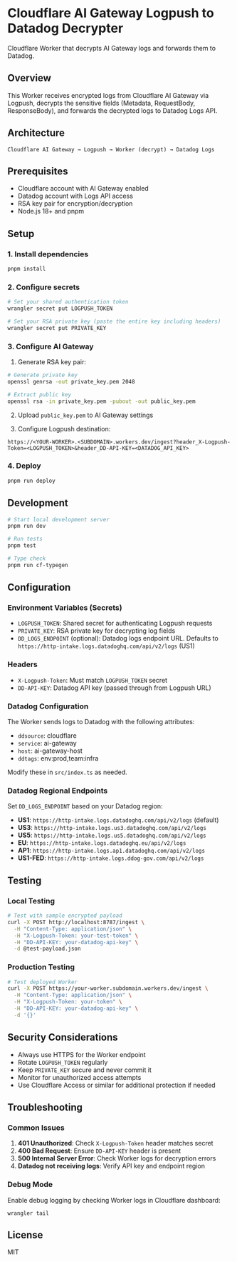 # Cloudflare AI Gateway Logpush to Datadog Decrypter

Cloudflare Worker that decrypts AI Gateway logs and forwards them to Datadog.

## Overview

This Worker receives encrypted logs from Cloudflare AI Gateway via Logpush, decrypts the sensitive fields (Metadata, RequestBody, ResponseBody), and forwards the decrypted logs to Datadog Logs API.

## Architecture

```
Cloudflare AI Gateway → Logpush → Worker (decrypt) → Datadog Logs
```

## Prerequisites

- Cloudflare account with AI Gateway enabled
- Datadog account with Logs API access
- RSA key pair for encryption/decryption
- Node.js 18+ and pnpm

## Setup

### 1. Install dependencies

```bash
pnpm install
```

### 2. Configure secrets

```bash
# Set your shared authentication token
wrangler secret put LOGPUSH_TOKEN

# Set your RSA private key (paste the entire key including headers)
wrangler secret put PRIVATE_KEY
```

### 3. Configure AI Gateway

1. Generate RSA key pair:
```bash
# Generate private key
openssl genrsa -out private_key.pem 2048

# Extract public key
openssl rsa -in private_key.pem -pubout -out public_key.pem
```

2. Upload `public_key.pem` to AI Gateway settings

3. Configure Logpush destination:
```
https://<YOUR-WORKER>.<SUBDOMAIN>.workers.dev/ingest?header_X-Logpush-Token=<LOGPUSH_TOKEN>&header_DD-API-KEY=<DATADOG_API_KEY>
```

### 4. Deploy

```bash
pnpm run deploy
```

## Development

```bash
# Start local development server
pnpm run dev

# Run tests
pnpm test

# Type check
pnpm run cf-typegen
```

## Configuration

### Environment Variables (Secrets)

- `LOGPUSH_TOKEN`: Shared secret for authenticating Logpush requests
- `PRIVATE_KEY`: RSA private key for decrypting log fields
- `DD_LOGS_ENDPOINT` (optional): Datadog logs endpoint URL. Defaults to `https://http-intake.logs.datadoghq.com/api/v2/logs` (US1)

### Headers

- `X-Logpush-Token`: Must match `LOGPUSH_TOKEN` secret
- `DD-API-KEY`: Datadog API key (passed through from Logpush URL)

### Datadog Configuration

The Worker sends logs to Datadog with the following attributes:
- `ddsource`: cloudflare
- `service`: ai-gateway  
- `host`: ai-gateway-host
- `ddtags`: env:prod,team:infra

Modify these in `src/index.ts` as needed.

### Datadog Regional Endpoints

Set `DD_LOGS_ENDPOINT` based on your Datadog region:

- **US1**: `https://http-intake.logs.datadoghq.com/api/v2/logs` (default)
- **US3**: `https://http-intake.logs.us3.datadoghq.com/api/v2/logs`
- **US5**: `https://http-intake.logs.us5.datadoghq.com/api/v2/logs`
- **EU**: `https://http-intake.logs.datadoghq.eu/api/v2/logs`
- **AP1**: `https://http-intake.logs.ap1.datadoghq.com/api/v2/logs`
- **US1-FED**: `https://http-intake.logs.ddog-gov.com/api/v2/logs`

## Testing

### Local Testing

```bash
# Test with sample encrypted payload
curl -X POST http://localhost:8787/ingest \
  -H "Content-Type: application/json" \
  -H "X-Logpush-Token: your-test-token" \
  -H "DD-API-KEY: your-datadog-api-key" \
  -d @test-payload.json
```

### Production Testing

```bash
# Test deployed Worker
curl -X POST https://your-worker.subdomain.workers.dev/ingest \
  -H "Content-Type: application/json" \
  -H "X-Logpush-Token: your-token" \
  -H "DD-API-KEY: your-datadog-api-key" \
  -d '{}'
```

## Security Considerations

- Always use HTTPS for the Worker endpoint
- Rotate `LOGPUSH_TOKEN` regularly
- Keep `PRIVATE_KEY` secure and never commit it
- Monitor for unauthorized access attempts
- Use Cloudflare Access or similar for additional protection if needed

## Troubleshooting

### Common Issues

1. **401 Unauthorized**: Check `X-Logpush-Token` header matches secret
2. **400 Bad Request**: Ensure `DD-API-KEY` header is present
3. **500 Internal Server Error**: Check Worker logs for decryption errors
4. **Datadog not receiving logs**: Verify API key and endpoint region

### Debug Mode

Enable debug logging by checking Worker logs in Cloudflare dashboard:
```
wrangler tail
```

## License

MIT